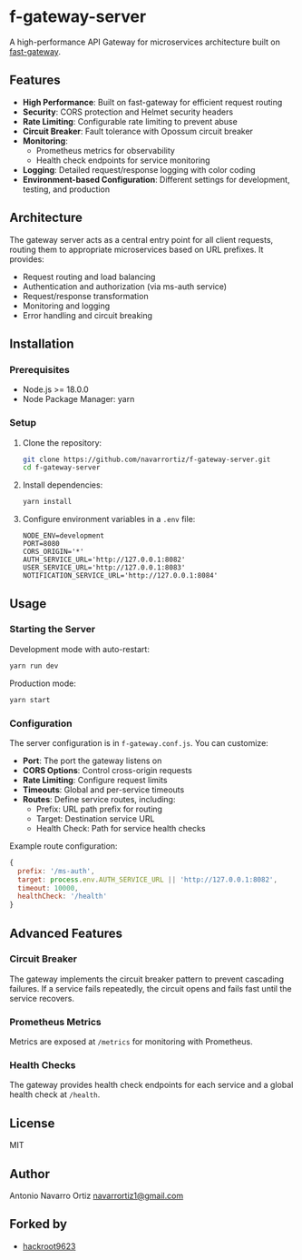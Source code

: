 # f-gateway-server

A high-performance API Gateway for microservices architecture built on [fast-gateway](https://www.npmjs.com/package/fast-gateway).

## Features

- **High Performance**: Built on fast-gateway for efficient request routing
- **Security**: CORS protection and Helmet security headers
- **Rate Limiting**: Configurable rate limiting to prevent abuse
- **Circuit Breaker**: Fault tolerance with Opossum circuit breaker
- **Monitoring**: 
  - Prometheus metrics for observability
  - Health check endpoints for service monitoring
- **Logging**: Detailed request/response logging with color coding
- **Environment-based Configuration**: Different settings for development, testing, and production

## Architecture

The gateway server acts as a central entry point for all client requests, routing them to appropriate microservices based on URL prefixes. It provides:

- Request routing and load balancing
- Authentication and authorization (via ms-auth service)
- Request/response transformation
- Monitoring and logging
- Error handling and circuit breaking

## Installation

### Prerequisites
- Node.js >= 18.0.0
- Node Package Manager: yarn

### Setup
1. Clone the repository:
   ```bash
   git clone https://github.com/navarrortiz/f-gateway-server.git
   cd f-gateway-server
   ```

2. Install dependencies:
   ```bash
   yarn install
   ```

3. Configure environment variables in a `.env` file:
   ```plaintext
   NODE_ENV=development
   PORT=8080
   CORS_ORIGIN='*'
   AUTH_SERVICE_URL='http://127.0.0.1:8082'
   USER_SERVICE_URL='http://127.0.0.1:8083'
   NOTIFICATION_SERVICE_URL='http://127.0.0.1:8084'
   ```

## Usage

### Starting the Server

Development mode with auto-restart:
```bash
yarn run dev
```

Production mode:
```bash
yarn start
```

### Configuration

The server configuration is in `f-gateway.conf.js`. You can customize:

- **Port**: The port the gateway listens on
- **CORS Options**: Control cross-origin requests
- **Rate Limiting**: Configure request limits
- **Timeouts**: Global and per-service timeouts
- **Routes**: Define service routes, including:
  - Prefix: URL path prefix for routing
  - Target: Destination service URL
  - Health Check: Path for service health checks

Example route configuration:
```javascript
{
  prefix: '/ms-auth',
  target: process.env.AUTH_SERVICE_URL || 'http://127.0.0.1:8082',
  timeout: 10000,
  healthCheck: '/health'
}
```

## Advanced Features

### Circuit Breaker
The gateway implements the circuit breaker pattern to prevent cascading failures. If a service fails repeatedly, the circuit opens and fails fast until the service recovers.

### Prometheus Metrics
Metrics are exposed at `/metrics` for monitoring with Prometheus.

### Health Checks
The gateway provides health check endpoints for each service and a global health check at `/health`.

## License

MIT

## Author
Antonio Navarro Ortiz <navarrortiz1@gmail.com>

## Forked by
- [hackroot9623](https://github.com/hackroot9623)
